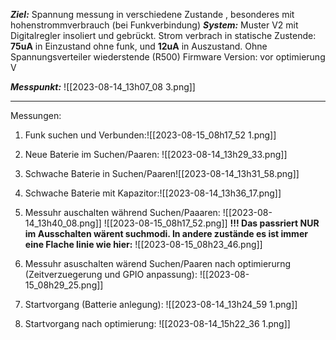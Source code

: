 
***Ziel:***
Spannung messung in verschiedene Zustande , besonderes mit hohenstrommverbrauch (bei Funkverbindung)
***System:***
Muster V2 mit Digitalregler insoliert und gebrückt.
Strom verbrach in statische Zustende: **75uA** in Einzustand ohne funk, und **12uA** in Auszustand. Ohne Spannungsverteiler wiederstende (R500)
Firmware Version: vor optimierung V

***Messpunkt:***
![[2023-08-14_13h07_08 3.png]]


---
Messungen:
1. Funk suchen und Verbunden:![[2023-08-15_08h17_52 1.png]]
2. Neue Baterie im Suchen/Paaren:
![[2023-08-14_13h29_33.png]]

3. Schwache Baterie in Suchen/Paaren![[2023-08-14_13h31_58.png]]
4. Schwache Baterie mit Kapazitor:![[2023-08-14_13h36_17.png]]
5. Messuhr auschalten während Suchen/Paaaren:
![[2023-08-14_13h40_08.png]]
![[2023-08-15_08h17_52.png]]
**!!! Das passriert NUR im Ausschalten wärent suchmodi. In andere zustände es ist immer eine Flache linie wie hier:**
![[2023-08-15_08h23_46.png]]


7. Messuhr asuschalten wärend Suchen/Paaren nach optimierurng (Zeitverzuegerung und GPIO anpassung): 
![[2023-08-15_08h29_25.png]]
8. Startvorgang (Batterie anlegung):
![[2023-08-14_13h24_59 1.png]]
9. Startvorgang nach optimierung:
![[2023-08-14_15h22_36 1.png]]